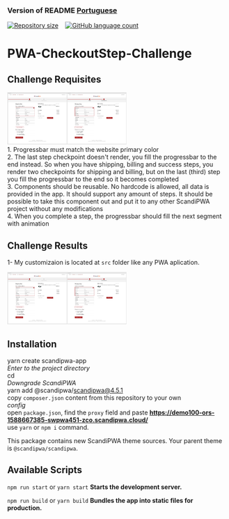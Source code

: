 ### Version of README [Portuguese](./README.md)

<div style="display: flex; gap:1rem;">
<a href="#">
<img alt="Repository size" src="https://img.shields.io/github/repo-size/GusRot/PWA-Challenge">
</a>
<a href="#">
<img alt="GitHub language count" src="https://img.shields.io/github/languages/count/GusRot/PWA-Challenge?color=%2304D361">
</a>
</div>

# PWA-CheckoutStep-Challenge

## Challenge Requisites

<div>
    <img style="height: 120px" src="images/challengeRequisites.png">
</div>
1. Progressbar must match the website primary color <br>
2. The last step checkpoint doesn't render, you fill the progressbar to the end instead. So when you have shipping, billing and success steps, you render two checkpoints for shipping and billing, but on the last (third) step you fill the progressbar to the end so it becomes completed <br>
3. Components should be reusable. No hardcode is allowed, all data is provided in the app. It should support any amount of steps. It should be possible to take this component out and put it to any other ScandiPWA project without any modifications <br>
4. When you complete a step, the progressbar should fill the next segment with animation <br>

## Challenge Results

1- My customizaion is located at `src` folder like any PWA aplication.
<div>
    <img style="height: 120px" src="images/challengeRequisites.png">
</div>

## Installation

yarn create scandipwa-app <FOLDER> <br>
*Enter to the project directory* <br>
cd <FOLDER> <br>
*Downgrade ScandiPWA* <br>
yarn add @scandipwa/scandipwa@4.5.1 <br>
copy `composer.json` content from this repository to your own <br>
*config* <br>
open `package.json`, find the `proxy` field and paste **<https://demo100-ors-1588667385-swpwa451-zco.scandipwa.cloud/>** <br>
use `yarn` or `npm i` command.

This package contains new ScandiPWA theme sources. Your parent theme is `@scandipwa/scandipwa`.

## Available Scripts

`npm run start` or `yarn start`
**Starts the development server.**

`npm run build` or `yarn build`
**Bundles the app into static files for production.**
